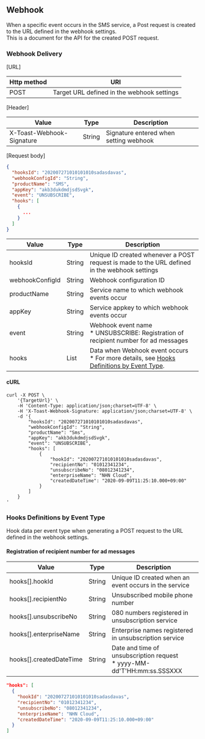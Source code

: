 ## Webhook

When a specific event occurs in the SMS service, a Post request is created to the URL defined in the webhook settings.<br>
This is a document for the API for the created POST request.

### Webhook Delivery

[URL]

| Http method | URI                                        |
|-------------|--------------------------------------------|
| POST        | Target URL defined in the webhook settings |

[Header]

| Value                     | 	Type   | Description                            |
|---------------------------|---------|----------------------------------------|
| X-Toast-Webhook-Signature | 	String | Signature entered when setting webhook |

[Request body]

```json
{
  "hooksId": "202007271010101010sadasdavas",
  "webhookConfigId": "String",
  "productName": "SMS",
  "appKey": "akb3dukdmdjsdSvgk",
  "event": "UNSUBSCRIBE",
  "hooks": [
    {
      ...
    }
  ]
}
```

| Value           | Type      | Description                                                                                                  |
|-----------------|-----------|--------------------------------------------------------------------------------------------------------------|
| hooksId         | String    | Unique ID created whenever a POST request is made to the URL defined in the webhook settings                 |
| webhookConfigId | String    | Webhook configuration ID                                                                                     |
| productName     | String    | Service name to which webhook events occur                                                                   |
| appKey          | String    | Service appkey to which webhook events occur                                                                 |
| event           | String    | Webhook event name<br>* UNSUBSCRIBE: Registration of recipient number for ad messages                        |
| hooks           | List<Map> | Data when Webhook event occurs<br>* For more details, see [Hooks Definitions by Event Type](./#event-hooks). |

#### cURL

```
curl -X POST \
    '{TargetUrl}' \
    -H 'Content-Type: application/json;charset=UTF-8' \
    -H 'X-Toast-Webhook-Signature: application/json;charset=UTF-8' \
    -d '{
        "hooksId": "202007271010101010sadasdavas",
        "webhookConfigId": "String",
        "productName": "Sms",
        "appKey": "akb3dukdmdjsdSvgk",
        "event": "UNSUBSCRIBE",
        "hooks": [
            {
                "hookId": "202007271010101010sadasdavas",
                "recipientNo": "01012341234",
                "unsubscribeNo": "08012341234",
                "enterpriseName": "NHN Cloud",
                "createdDateTime": "2020-09-09T11:25:10.000+09:00"
            }
        ]
    }
'
```

### Hooks Definitions by Event Type
Hook data per event type when generating a POST request to the URL defined in the webhook settings.
#### Registration of recipient number for ad messages
| Value                   | Type   | Description                                                               |
|-------------------------|--------|---------------------------------------------------------------------------|
| hooks[].hookId          | String | Unique ID created when an event occurs in the service                     |
| hooks[].recipientNo     | String | Unsubscribed mobile phone number                                          |
| hooks[].unsubscribeNo   | String | 080 numbers registered in unsubscription service                          |
| hooks[].enterpriseName  | String | Enterprise names registered in unsubscription service                     |
| hooks[].createdDateTime | String | Date and time of unsubscription request<br>* yyyy-MM-dd'T'HH:mm:ss.SSSXXX |

```json
"hooks": [
  {
    "hookId": "202007271010101010sadasdavas",
    "recipientNo": "01012341234",
    "unsubscribeNo": "08012341234",
    "enterpriseName": "NHN Cloud",
    "createdDateTime": "2020-09-09T11:25:10.000+09:00"    
  }
]
```
